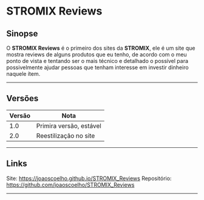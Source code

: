 # STROMIX Reviews


## Sinopse

 O **STROMIX Reviews** é o primeiro dos sites da **STROMIX**, ele é um site que mostra reviews de alguns produtos que eu tenho, de acordo com o meu ponto de vista e tentando ser o mais técnico e detalhado o possível para possivelmente ajudar pessoas que tenham interesse em investir dinheiro naquele ítem. 

---

## Versões

Versão | Nota
------ | ----
1.0    | Primira versão, estável
2.0    | Reestilização no site

---

## Links

Site: <https://joaoscoelho.github.io/STROMIX_Reviews>
Repositório: <https://github.com/joaoscoelho/STROMIX_Reviews>

---